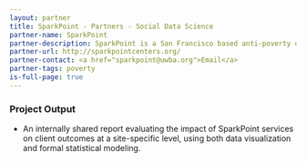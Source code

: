 ```yaml
---
layout: partner
title: SparkPoint - Partners - Social Data Science
partner-name: SparkPoint
partner-description: SparkPoint is a San Francisco based anti-poverty organization offering a range of services -- including financial planning, tax preparation, and help applying to jobs -- for its clients.
partner-url: http://sparkpointcenters.org/
partner-contact: <a href="sparkpoint@uwba.org">Email</a>
partner-tags: poverty
is-full-page: true
---
```


### Project Output

- An internally shared report evaluating the impact of SparkPoint services on client outcomes at a site-specific level, using both data visualization and formal statistical modeling.
